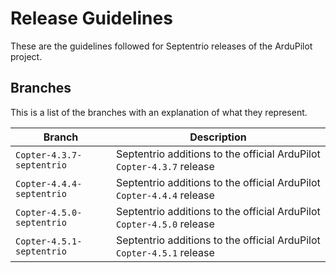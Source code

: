 # Release Guidelines

These are the guidelines followed for Septentrio releases of the ArduPilot project.

## Branches

This is a list of the branches with an explanation of what they represent.

| Branch                      | Description                                                           |
|-----------------------------|-----------------------------------------------------------------------|
| `Copter-4.3.7-septentrio`   | Septentrio additions to the official ArduPilot `Copter-4.3.7` release |
| `Copter-4.4.4-septentrio`   | Septentrio additions to the official ArduPilot `Copter-4.4.4` release |
| `Copter-4.5.0-septentrio`   | Septentrio additions to the official ArduPilot `Copter-4.5.0` release |
| `Copter-4.5.1-septentrio`   | Septentrio additions to the official ArduPilot `Copter-4.5.1` release |